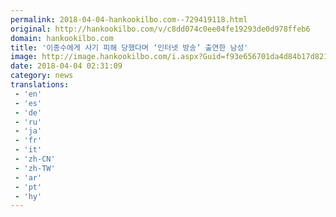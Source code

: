 ```yaml
---
permalink: 2018-04-04-hankookilbo.com--729419118.html
original: http://hankookilbo.com/v/c8dd074c0ee04fe19293de0d978ffeb6
domain: hankookilbo.com
title: '이종수에게 사기 피해 당했다며 ‘인터넷 방송’ 출연한 남성'
image: http://image.hankookilbo.com/i.aspx?Guid=f93e656701da4d84b17d821668a095d4&Month=201803&size=980
date: 2018-04-04 02:31:09
category: news
translations: 
 - 'en'
 - 'es'
 - 'de'
 - 'ru'
 - 'ja'
 - 'fr'
 - 'it'
 - 'zh-CN'
 - 'zh-TW'
 - 'ar'
 - 'pt'
 - 'hy'
---
```


